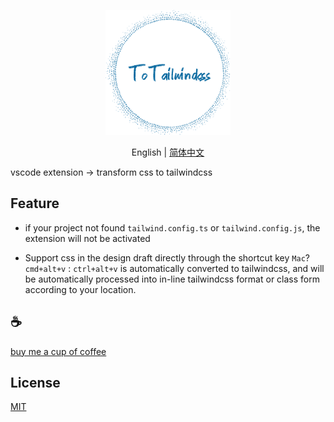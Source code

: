 <p align="center">
<img height="200" src="./assets/kv.png" alt="to unocss">
</p>
<p align="center"> English | <a href="./README_zh.md">简体中文</a></p>

vscode extension -> transform css to tailwindcss

## Feature

- if your project not found `tailwind.config.ts` or `tailwind.config.js`, the extension will not be activated

- Support css in the design draft directly through the shortcut key `Mac`? `cmd+alt+v` : `ctrl+alt+v` is automatically converted to tailwindcss, and will be automatically processed into in-line tailwindcss format or class form according to your location.

## :coffee:

[buy me a cup of coffee](https://github.com/Simon-He95/sponsor)

## License

[MIT](./license)
